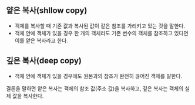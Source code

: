 ## 얕은 복사(shllow copy)
- 객체를 복사할 때 기존 값과 복사된 값이 같은 참조를 가리키고 있는 것을 말한다.
- 객체 안에 객체가 있을 경우 한 개의 객체라도 기존 변수의 객체를 참조하고 있다면 이를 얕은 복사라고 한다.

## 깊은 복사(deep copy)
- 객체 안에 객체가 있을 경우에도 원본과의 참조가 완전히 끊어진 객체를 말한다.

결론을 말하면 얕은 복사는 객체의 참조 값(주소 값)을 복사하고, 깊은 복사는 객체의 실제 값을 복사한다.
